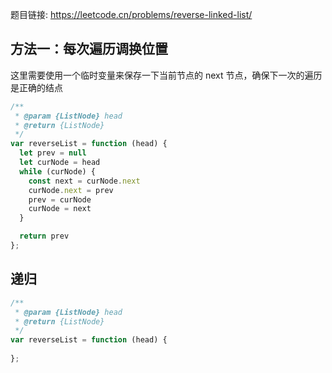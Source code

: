 题目链接: https://leetcode.cn/problems/reverse-linked-list/

## 方法一：每次遍历调换位置
这里需要使用一个临时变量来保存一下当前节点的 next 节点，确保下一次的遍历是正确的结点
```JavaScript
/**
 * @param {ListNode} head
 * @return {ListNode}
 */
var reverseList = function (head) {
  let prev = null
  let curNode = head
  while (curNode) {
    const next = curNode.next
    curNode.next = prev
    prev = curNode
    curNode = next
  }

  return prev
};
```

## 递归

```JavaScript
/**
 * @param {ListNode} head
 * @return {ListNode}
 */
var reverseList = function (head) {
 
};
```

